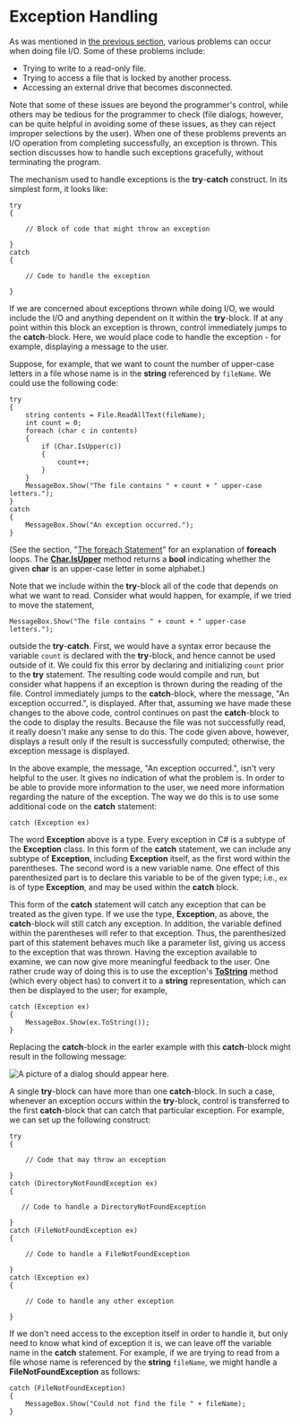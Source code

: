 # Exception Handling

As was mentioned in [the previous
section](/~rhowell/DataStructures/redirect/simple-text-file-io), various
problems can occur when doing file I/O. Some of these problems include:

  - Trying to write to a read-only file.
  - Trying to access a file that is locked by another process.
  - Accessing an external drive that becomes disconnected.

Note that some of these issues are beyond the programmer's control,
while others may be tedious for the programmer to check (file dialogs,
however, can be quite helpful in avoiding some of these issues, as they
can reject improper selections by the user). When one of these problems
prevents an I/O operation from completing successfully, an exception is
thrown. This section discusses how to handle such exceptions gracefully,
without terminating the program.

The mechanism used to handle exceptions is the **try**-**catch**
construct. In its simplest form, it looks like:

    try
    {
    
        // Block of code that might throw an exception
    
    }
    catch
    {
    
        // Code to handle the exception
    
    }

If we are concerned about exceptions thrown while doing I/O, we would
include the I/O and anything dependent on it within the **try**-block.
If at any point within this block an exception is thrown, control
immediately jumps to the **catch**-block. Here, we would place code to
handle the exception - for example, displaying a message to the user.

Suppose, for example, that we want to count the number of upper-case
letters in a file whose name is in the **string** referenced by
`fileName`. We could use the following code:

    try
    {
        string contents = File.ReadAllText(fileName);
        int count = 0;
        foreach (char c in contents)
        {
            if (Char.IsUpper(c))
            {
                count++;
            }
        }
        MessageBox.Show("The file contains " + count + " upper-case letters.");
    }
    catch
    {
        MessageBox.Show("An exception occurred.");
    }

(See the section, "[The foreach
Statement](/~rhowell/DataStructures/redirect/foreach)" for an
explanation of **foreach** loops. The
[**Char.IsUpper**](http://msdn.microsoft.com/en-us/library/system.char.isupper\(v=vs.110\).aspx)
method returns a **bool** indicating whether the given **char** is an
upper-case letter in some alphabet.)

Note that we include within the **try**-block all of the code that
depends on what we want to read. Consider what would happen, for
example, if we tried to move the statement,

    MessageBox.Show("The file contains " + count + " upper-case letters.");

outside the **try**-**catch**. First, we would have a syntax error
because the variable `count` is declared with the **try**-block, and
hence cannot be used outside of it. We could fix this error by declaring
and initializing `count` prior to the **try** statement. The resulting
code would compile and run, but consider what happens if an exception is
thrown during the reading of the file. Control immediately jumps to the
**catch**-block, where the message, "An exception occurred.", is
displayed. After that, assuming we have made these changes to the above
code, control continues on past the **catch**-block to the code to
display the results. Because the file was not successfully read, it
really doesn't make any sense to do this. The code given above, however,
displays a result only if the result is successfully computed;
otherwise, the exception message is displayed.

In the above example, the message, "An exception occurred.", isn't very
helpful to the user. It gives no indication of what the problem is. In
order to be able to provide more information to the user, we need more
information regarding the nature of the exception. The way we do this is
to use some additional code on the **catch** statement:

    catch (Exception ex)

The word **Exception** above is a type. Every exception in C\# is a
subtype of the **Exception** class. In this form of the **catch**
statement, we can include any subtype of **Exception**, including
**Exception** itself, as the first word within the parentheses. The
second word is a new variable name. One effect of this parenthesized
part is to declare this variable to be of the given type; i.e., `ex` is
of type **Exception**, and may be used within the **catch** block.

This form of the **catch** statement will catch any exception that can
be treated as the given type. If we use the type, **Exception**, as
above, the **catch**-block will still catch any exception. In addition,
the variable defined within the parentheses will refer to that
exception. Thus, the parenthesized part of this statement behaves much
like a parameter list, giving us access to the exception that was
thrown. Having the exception available to examine, we can now give more
meaningful feedback to the user. One rather crude way of doing this is
to use the exception's
[**ToString**](http://msdn.microsoft.com/en-us/library/system.object.tostring.aspx)
method (which every object has) to convert it to a **string**
representation, which can then be displayed to the user; for example,

    catch (Exception ex)
    {
        MessageBox.Show(ex.ToString());
    }

Replacing the **catch**-block in the earler example with this
**catch**-block might result in the following message:

![A picture of a dialog should appear here.](exception-box.jpg)

A single **try**-block can have more than one **catch**-block. In such a
case, whenever an exception occurs within the **try**-block, control is
transferred to the first **catch**-block that can catch that particular
exception. For example, we can set up the following construct:

    try
    {
    
        // Code that may throw an exception
    
    }
    catch (DirectoryNotFoundException ex)
    {
    
       // Code to handle a DirectoryNotFoundException
    
    }
    catch (FileNotFoundException ex)
    {
    
        // Code to handle a FileNotFoundException
    
    }
    catch (Exception ex)
    {
    
        // Code to handle any other exception
    
    }

If we don't need access to the exception itself in order to handle it,
but only need to know what kind of exception it is, we can leave off the
variable name in the **catch** statement. For example, if we are trying
to read from a file whose name is referenced by the **string**
`fileName`, we might handle a **FileNotFoundException** as follows:

    catch (FileNotFoundException)
    {
        MessageBox.Show("Could not find the file " + fileName);
    }
